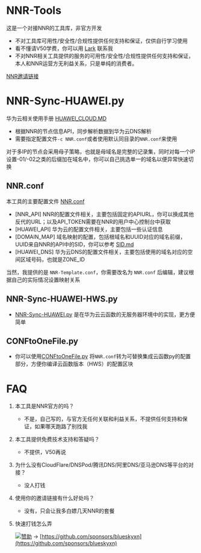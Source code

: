 # NNR-Tools
这是一个对接NNR的工具库，非官方开发
- 不对工具库可用性/安全性/合规性提供任何支持和保证，仅供自行学习使用
- 看不懂请V50学费，你可以用 [Lark](https://bit.ly/LarkSKY) 联系我 
- 不对NNR相关工具提供的服务的可用性/安全性/合规性提供任何支持和保证，本人和NNR运营方无利益关系，只是单纯的消费者。

[NNR邀请链接](https://bit.ly/nnrinvite)

# NNR-Sync-HUAWEI.py
华为云相关使用手册 [HUAWEI_CLOUD.MD](HUAWEI_CLOUD/README.MD)
- 根据NNR的节点信息API，同步解析数据到华为云DNS解析
- 需要指定配置文件``-c NNR.conf``或者使用默认同目录的``NNR.conf``来使用

对于多IP的节点会采用母子策略，也就是母域名是完整的记录集，同时对每一个IP设置-01/-02之类的后缀加在域名中，你可以自己挑选单一的域名以便异常快速切换

## NNR.conf
本工具的主要配置文件 [NNR.conf](NNR.conf)

- [NNR_API] NNR的配置文件相关，主要包括固定的APIURL，你可以换成其他反代的URL；以及API_TOKEN需要在NNR的用户中心控制台中获取
- [HUAWEI_API] 华为云的配置文件相关，主要包括一些认证信息
- [DOMAIN_MAP] 域名映射的配置，包括根域名和UUID对应的域名前缀，UUID来自NNR的API中的SID，你可以参考 [SID.md](SID.md)
- [HUAWEI_DNS] 华为云DNS的配置文件相关，主要包括使用的域名对应的空间区域号码，也就是ZONE_ID

当然，我提供的是 ``NNR-Template.conf``，你需要改名为 ``NNR.conf`` 后编辑，建议根据自己的实际情况设置映射关系

## NNR-Sync-HUAWEI-HWS.py

- [NNR-Sync-HUAWEI.py](NNR-Sync-HUAWEI.py) 是在华为云云函数的无服务器环境中的实现，更方便简单

## CONFtoOneFile.py

- 你可以使用[CONFtoOneFile.py](CONFtoOneFile.py) 将``NNR.conf``转为可替换集成云函数py的配置部分，方便你编译云函数版本（HWS）的配置区块


# FAQ

1. 本工具是NNR官方的吗？
    - 不是，自己写的，与官方无任何关联和利益关系，不提供任何支持和保证，如果哪天跑路了别找我

2. 本工具提供免费技术支持和答疑吗？
    - 不提供，V50再说

3. 为什么没有CloudFlare/DNSPod/腾讯DNS/阿里DNS/亚马逊DNS等平台的对接？
    - 没人打钱

4. 使用你的邀请链接有什么好处吗？
    - 没有，只会让我多白嫖几天NNR的套餐

5. 快速打钱怎么弄

     [![赞助](https://img.shields.io/badge/-赞助-ff69b4?style=for-the-badge&logo=github)](https://github.com/sponsors/blueskyxn) -> [https://github.com/sponsors/blueskyxn](https://github.com/sponsors/blueskyxn)
